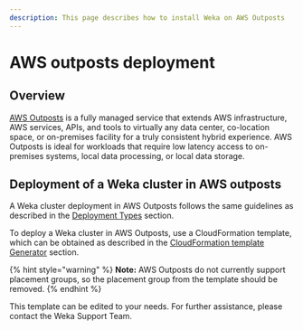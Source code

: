 ```yaml
---
description: This page describes how to install Weka on AWS Outposts
---
```


# AWS outposts deployment

## Overview

[AWS Outposts](https://aws.amazon.com/outposts/) is a fully managed service that extends AWS infrastructure, AWS services, APIs, and tools to virtually any data center, co-location space, or on-premises facility for a truly consistent hybrid experience. AWS Outposts is ideal for workloads that require low latency access to on-premises systems, local data processing, or local data storage.

## Deployment of a Weka cluster in AWS outposts

A Weka cluster deployment in AWS Outposts follows the same guidelines as described in the [Deployment Types](deployment-types.md) section.

To deploy a Weka cluster in AWS Outposts, use a CloudFormation template, which can be obtained as described in the [CloudFormation template Generator](cloudformation.md) section.

{% hint style="warning" %}
**Note:** AWS Outposts do not currently support placement groups, so the placement group from the template should be removed.
{% endhint %}

This template can be edited to your needs. For further assistance, please contact the Weka Support Team.

